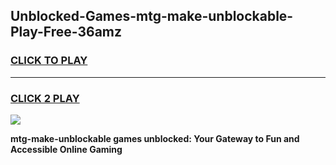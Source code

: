 
## Unblocked-Games-mtg-make-unblockable-Play-Free-36amz
<h3>
<a href="https://premium76.site?title=mtg-make-unblockable&ref=19M">CLICK TO PLAY</a></h3>
<hr>

<h3>
<a href="https://premium76.site?title=mtg-make-unblockable&ref=19M">CLICK 2 PLAY</a>
  
</h3>

<a href="https://premium76.site?title=mtg-make-unblockable&ref=19M"><img src="https://clearcache.store/games.png"></a>


**mtg-make-unblockable games unblocked: Your Gateway to Fun and Accessible Online Gaming**
